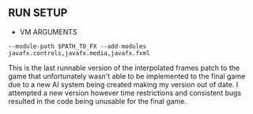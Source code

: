 ## RUN SETUP
* VM ARGUMENTS

```
--module-path $PATH_TO_FX --add-modules javafx.controls,javafx.media,javafx.fxml

```

This is the last runnable version of the interpolated frames patch to the game that unfortunately wasn't able to be implemented to the final game due to a new AI system being created making my version out of date. I attempted a new version however time restrictions and consistent bugs resulted in the code being unusable for the final game.

